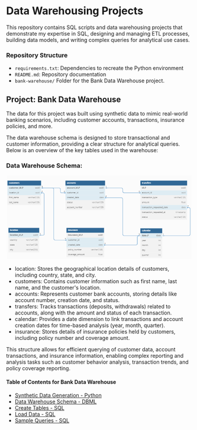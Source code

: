 # Data Warehousing Projects

This repository contains SQL scripts and data warehousing projects that demonstrate my expertise in SQL, designing and managing ETL processes, building data models, and writing complex queries for analytical use cases.


### Repository Structure

- `requirements.txt`: Dependencies to recreate the Python environment
- `README.md`: Repository documentation
- `bank-warehouse/` Folder for the Bank Data Warehouse project.


## Project: Bank Data Warehouse

The data for this project was built using synthetic data to mimic real-world banking scenarios, including customer accounts, transactions, insurance policies, and more.

The data warehouse schema is designed to store transactional and customer information, providing a clear structure for analytical queries. Below is an overview of the key tables used in the warehouse:

### Data Warehouse Schema:

<p align="center">
  <img src="bank-warehouse/bank_warehouse_diagram.png" alt="Bank Warehouse Diagram" width="500"/>
</p>
	
- location: Stores the geographical location details of customers, including country, state, and city.
- customers: Contains customer information such as first name, last name, and the customer's location.
- accounts: Represents customer bank accounts, storing details like account number, creation date, and status.
- transfers: Tracks transactions (deposits, withdrawals) related to accounts, along with the amount and status of each transaction.
- calendar: Provides a date dimension to link transactions and account creation dates for time-based analysis (year, month, quarter).
- insurance: Stores details of insurance policies held by customers, including policy number and coverage amount.

This structure allows for efficient querying of customer data, account transactions, and insurance information, enabling complex reporting and analysis tasks such as customer behavior analysis, transaction trends, and policy coverage reporting.

#### Table of Contents for Bank Data Warehouse

- [Synthetic Data Generation - Python](bank-warehouse/synthetic_data_generation.py)
- [Data Warehouse Schema - DBML](bank-warehouse/bank_diagram.txt)
- [Create Tables - SQL](bank-warehouse/create_tables.sql)
- [Load Data - SQL](bank-warehouse/load_data.sql)
- [Sample Queries - SQL](bank-warehouse/sample_queries.sql)



